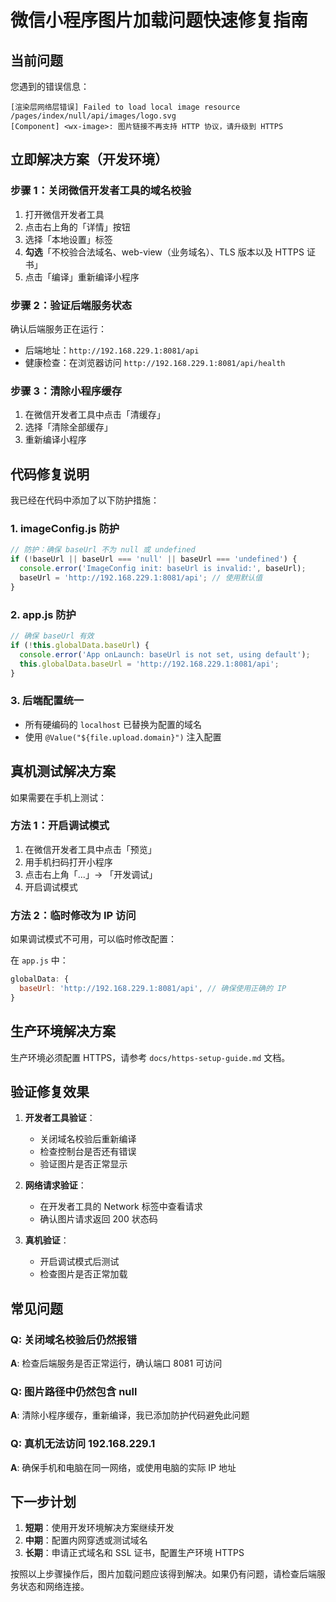 # 微信小程序图片加载问题快速修复指南

## 当前问题

您遇到的错误信息：
```
[渲染层网络层错误] Failed to load local image resource /pages/index/null/api/images/logo.svg
[Component] <wx-image>: 图片链接不再支持 HTTP 协议，请升级到 HTTPS
```

## 立即解决方案（开发环境）

### 步骤 1：关闭微信开发者工具的域名校验

1. 打开微信开发者工具
2. 点击右上角的「详情」按钮
3. 选择「本地设置」标签
4. **勾选**「不校验合法域名、web-view（业务域名）、TLS 版本以及 HTTPS 证书」
5. 点击「编译」重新编译小程序

### 步骤 2：验证后端服务状态

确认后端服务正在运行：
- 后端地址：`http://192.168.229.1:8081/api`
- 健康检查：在浏览器访问 `http://192.168.229.1:8081/api/health`

### 步骤 3：清除小程序缓存

1. 在微信开发者工具中点击「清缓存」
2. 选择「清除全部缓存」
3. 重新编译小程序

## 代码修复说明

我已经在代码中添加了以下防护措施：

### 1. imageConfig.js 防护
```javascript
// 防护：确保 baseUrl 不为 null 或 undefined
if (!baseUrl || baseUrl === 'null' || baseUrl === 'undefined') {
  console.error('ImageConfig init: baseUrl is invalid:', baseUrl);
  baseUrl = 'http://192.168.229.1:8081/api'; // 使用默认值
}
```

### 2. app.js 防护
```javascript
// 确保 baseUrl 有效
if (!this.globalData.baseUrl) {
  console.error('App onLaunch: baseUrl is not set, using default');
  this.globalData.baseUrl = 'http://192.168.229.1:8081/api';
}
```

### 3. 后端配置统一
- 所有硬编码的 `localhost` 已替换为配置的域名
- 使用 `@Value("${file.upload.domain}")` 注入配置

## 真机测试解决方案

如果需要在手机上测试：

### 方法 1：开启调试模式
1. 在微信开发者工具中点击「预览」
2. 用手机扫码打开小程序
3. 点击右上角「...」-> 「开发调试」
4. 开启调试模式

### 方法 2：临时修改为 IP 访问
如果调试模式不可用，可以临时修改配置：

在 `app.js` 中：
```javascript
globalData: {
  baseUrl: 'http://192.168.229.1:8081/api', // 确保使用正确的 IP
}
```

## 生产环境解决方案

生产环境必须配置 HTTPS，请参考 `docs/https-setup-guide.md` 文档。

## 验证修复效果

1. **开发者工具验证**：
   - 关闭域名校验后重新编译
   - 检查控制台是否还有错误
   - 验证图片是否正常显示

2. **网络请求验证**：
   - 在开发者工具的 Network 标签中查看请求
   - 确认图片请求返回 200 状态码

3. **真机验证**：
   - 开启调试模式后测试
   - 检查图片是否正常加载

## 常见问题

### Q: 关闭域名校验后仍然报错
**A**: 检查后端服务是否正常运行，确认端口 8081 可访问

### Q: 图片路径中仍然包含 null
**A**: 清除小程序缓存，重新编译，我已添加防护代码避免此问题

### Q: 真机无法访问 192.168.229.1
**A**: 确保手机和电脑在同一网络，或使用电脑的实际 IP 地址

## 下一步计划

1. **短期**：使用开发环境解决方案继续开发
2. **中期**：配置内网穿透或测试域名
3. **长期**：申请正式域名和 SSL 证书，配置生产环境 HTTPS

按照以上步骤操作后，图片加载问题应该得到解决。如果仍有问题，请检查后端服务状态和网络连接。